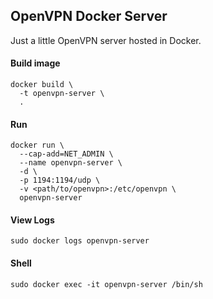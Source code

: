 ## OpenVPN Docker Server

Just a little OpenVPN server hosted in Docker.

#### Build image
```
docker build \
  -t openvpn-server \
  .
```

#### Run
```
docker run \
  --cap-add=NET_ADMIN \
  --name openvpn-server \
  -d \
  -p 1194:1194/udp \
  -v <path/to/openvpn>:/etc/openvpn \
  openvpn-server
```

#### View Logs
```
sudo docker logs openvpn-server
```

#### Shell
```
sudo docker exec -it openvpn-server /bin/sh
```
